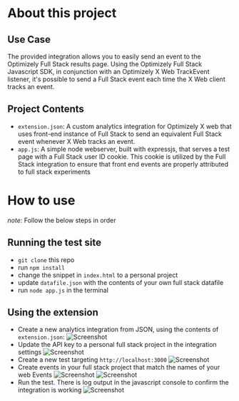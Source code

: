 # About this project

## Use Case
The provided integration allows you to easily send an event to the Optimizely Full Stack results page. Using the Optimizely Full Stack Javascript SDK, in conjunction with an Optimizely X Web TrackEvent listener, it's possible to send a Full Stack event each time the X Web client tracks an event.

## Project Contents
* `extension.json`: A custom analytics integration for Optimizely X web that uses front-end instance of Full Stack to send an equivalent Full Stack event whenever X Web tracks an event.
* `app.js`: A simple node webserver, built with expressjs, that serves a test page with a Full Stack user ID cookie. This cookie is utilized by the Full Stack integration to ensure that front end events are properly attributed to full stack experiments

# How to use
*note:* Follow the below steps in order

## Running the test site
* `git clone` this repo
* run `npm install`
* change the snippet in `index.html` to a personal project
* update `datafile.json` with the contents of your own full stack datafile
* run `node app.js` in the terminal

## Using the extension
* Create a new analytics integration from JSON, using the contents of `extension.json`:
![Screenshot](https://raw.githubusercontent.com/rockymcgredy-optimizely/fullstack_events_integration/master/public/images/using_json.png)
* Update the API key to a personal full stack project in the integration settings
![Screenshot](https://raw.githubusercontent.com/rockymcgredy-optimizely/fullstack_events_integration/master/public/images/sdkKey.png)
* Create a new test targeting `http://localhost:3000`
![Screenshot](https://raw.githubusercontent.com/rockymcgredy-optimizely/fullstack_events_integration/master/public/images/url_targeting.png)
* Create events in your full stack project that match the names of your web Events
![Screenshot](https://raw.githubusercontent.com/rockymcgredy-optimizely/fullstack_events_integration/master/public/images/clicked_checkout_web.png)
![Screenshot](https://raw.githubusercontent.com/rockymcgredy-optimizely/fullstack_events_integration/master/public/images/clicked_checkout_fullstack.png)
* Run the test. There is log output in the javascript console to confirm the integration is working
![Screenshot](https://raw.githubusercontent.com/rockymcgredy-optimizely/fullstack_events_integration/master/public/images/console_log.png)
